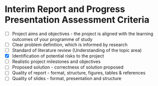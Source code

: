 # Interim Report and Progress Presentation Assessment Criteria

- [ ] Project aims and objectives - the project is aligned with the learning outcomes of your programme of study
- [ ] Clear problem definition, which is informed by research
- [ ] Standard of literature review (Understanding of the topic area)
- [x] Identification of potential risks to the project
- [ ] Realistic project milestones and objectives
- [ ] Proposed solution - correctness of solution proposed
- [ ] Quality of report - format, structure, figures, tables & references
- [ ] Quality of slides - format, presentation and structure
